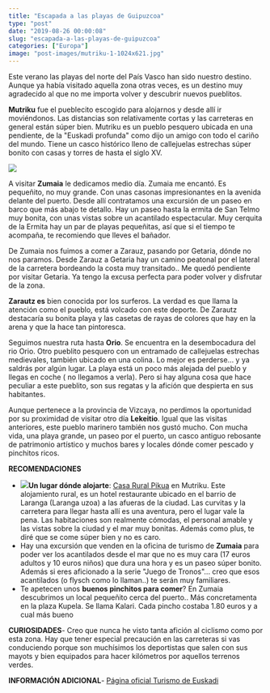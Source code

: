 ```yaml
---
title: "Escapada a las playas de Guipuzcoa"
type: "post"
date: "2019-08-26 00:00:08"
slug: "escapada-a-las-playas-de-guipuzcoa"
categories: ["Europa"]
image: "post-images/mutriku-1-1024x621.jpg"
---
```


Este verano las playas del norte del País Vasco han sido nuestro destino. Aunque ya había visitado aquella zona otras veces, es un destino muy agradecido al que no me importa volver y descubrir nuevos pueblitos.  
  
**Mutriku** fue el pueblecito escogido para alojarnos y desde allí ir moviéndonos. Las distancias son relativamente cortas y las carreteras en general están súper bien. Mutriku es un pueblo pesquero ubicada en una pendiente, de la "Euskadi profunda" como dijo un amigo con todo el cariño del mundo. Tiene un casco histórico lleno de callejuelas estrechas súper bonito con casas y torres de hasta el siglo XV.  
  
![](post-images/mutriku-1-1024x621.jpg)  
  
A visitar **Zumaia** le dedicamos medio día. Zumaia me encantó. Es pequeñito, no muy grande. Con unas casonas impresionantes en la avenida delante del puerto. Desde allí contratamos una excursión de un paseo en barco que más abajo te detallo. Hay un paseo hasta la ermita de San Telmo muy bonita, con unas vistas sobre un acantilado espectacular. Muy cerquita de la Ermita hay un par de playas pequeñitas, así que si el tiempo te acompaña, te recomiendo que lleves el bañador.  
  
De Zumaia nos fuimos a comer a Zarauz, pasando por Getaria, dónde no nos paramos. Desde Zarauz a Getaria hay un camino peatonal por el lateral de la carretera bordeando la costa muy transitado.. Me quedó pendiente por visitar Getaria. Ya tengo la excusa perfecta para poder volver y disfrutar de la zona.  
  
**Zarautz es** bien conocida por los surferos. La verdad es que llama la atención como el pueblo, está volcado con este deporte. De Zarautz destacaría su bonita playa y las casetas de rayas de colores que hay en la arena y que la hace tan pintoresca.  
  
Seguimos nuestra ruta hasta **Orio**. Se encuentra en la desembocadura del rio Orio. Otro pueblito pesquero con un entramado de callejuelas estrechas medievales, también ubicado en una colina. Lo mejor es perderse... y ya saldrás por algún lugar. La playa está un poco más alejada del pueblo y llegas en coche ( no llegamos a verla). Pero si hay alguna cosa que hace peculiar a este pueblito, son sus regatas y la afición que despierta en sus habitantes.  
  
Aunque pertenece a la provincia de Vizcaya, no perdimos la oportunidad por su proximidad de visitar otro día **Lekeitio**. Igual que las visitas anteriores, este pueblo marinero también nos gustó mucho. Con mucha vida, una playa grande, un paseo por el puerto, un casco antiguo rebosante de patrimonio artístico y muchos bares y locales dónde comer pescado y pinchitos ricos.  
  
**RECOMENDACIONES**

- **![](post-images/IMG_4982-225x300.jpg)Un lugar dónde alojarte**: [Casa Rural Pikua](https://www.booking.com/hotel/es/casa-rural-pikua.en.html?aid=1294466&no_rooms=1&group_adults=1) en Mutriku. Este alojamiento rural, es un hotel restaurante ubicado en el barrio de Laranga (Laranga uzoa) a las afueras de la ciudad. Las curvitas y la carretera para llegar hasta allí es una aventura, pero el lugar vale la pena. Las habitaciones son realmente cómodas, el personal amable y las vistas sobre la ciudad y el mar muy bonitas. Además como plus, te diré que se come súper bien y no es caro.
- Hay una excursión que venden en la oficina de turismo de **Zumaia** para poder ver los acantilados desde el mar que no es muy cara (17 euros adultos y 10 euros niños) que dura una hora y es un paseo súper bonito. Además si eres aficionado a la serie "Juego de Tronos"... creo que esos acantilados (o flysch como lo llaman..) te serán muy familiares.
- Te apetecen unos **buenos pinchitos para comer**? En Zumaia descubrimos un local pequeñito cerca del puerto.. Más concretamenta en la plaza Kupela. Se llama Kalari. Cada pincho costaba 1.80 euros y a cual más bueno

**CURIOSIDADES**- Creo que nunca he visto tanta afición al ciclismo como por esta zona. Hay que tener especial precaución en las carreteras si vas conduciendo porque son muchísimos los deportistas que salen con sus mayots y bien equipados para hacer kilómetros por aquellos terrenos verdes.

**INFORMACIÓN ADICIONAL**- [Página oficial Turismo de Euskadi](https://turismo.euskadi.eus/es/)